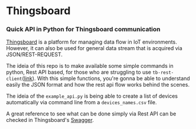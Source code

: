 # Thingsboard
### Quick API in Python for Thingsboard communication

[Thingsboard](https://thingsboard.io/) is a platform for managing data flow in IoT environments. However, it can also be used for general data stream that is acquired via JSON/REST-REQUEST.

The ideia of this repo is to make available some simple commands in python, Rest API based, for those who are struggling to use `tb-rest-client`([link](https://thingsboard.io/docs/reference/python-rest-client/)). With this simple functions, you're gonna be able to understand easily the JSON format and how the rest api flow works behind the scenes. 

The ideia of the `example_api.py` is being able to create a list of devices automatically via command line from a `devices_names.csv` file.

A great reference to see what can be done simply via Rest API can be checked in Thingsboard's [Swagger](https://demo.thingsboard.io/swagger-ui.html).
